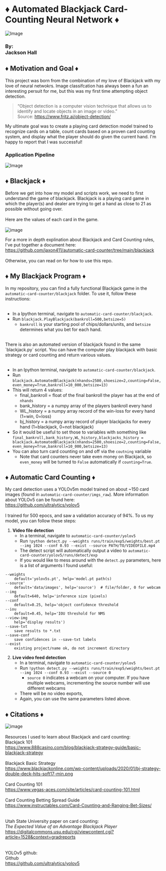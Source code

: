 # ♦ Automated Blackjack Card-Counting Neural Network ♦

![Image](https://i.imgur.com/yZyI7BS.png)

### By:<br />Jackson Hall

## ♦ Motivation and Goal ♦

This project was born from the combination of my love of Blackjack with my love of neural netwokrs. Image classifcation has always been a fun an interesting persuit for me, but this was my first time attempting object detection.

> “Object detection is a computer vision technique that allows us to identify and locate objects in an image or video.”<br />
Source: https://www.fritz.ai/object-detection/

My ultimate goal was to create a playing card detection model trained to recognize cards on a table, count cards based on a proven card counting system, and display what the player should do given the current hand. I'm happy to report that I was successful!

### Application Pipeline
![Image](https://i.imgur.com/lxMtN9l.png)


## ♦ Blackjack ♦

Before we get into how my model and scripts work, we need to first understand the game of blackjack. Blackjack is a playing card game in which the player(s) and dealer are trying to get a hand as close to 21 as possible without going over.
<br />
<br />
Here are the values of each card in the game.
<br />
<br />
![image](https://1502298981.rsc.cdn77.org/media/1286/backjack-card-values.jpg?width=500&height=281.25)
<br />

For a more in depth explination about Blackjack and Card Counting rules, I've put together a document here:<br />
https://github.com/jaxon411/automatic-card-counter/tree/main/blackjack
<br />
<br />
Otherwise, you can read on for how to use this repo.

## ♦ My Blackjack Program ♦
In my repository, you can find a fully functional Blackjack game in the `automatic-card-counter/blackjack` folder. To use it, follow these instructions:
<br />
<br />
- In a Ipython terminal, navigate to `automatic-card-counter/blackjack`.
- Run `blackjack.PlayBlackjack(bankroll=500,betsize=5)`
  - `bankroll` is your starting pool of chips/dollars/units, and `betsize` determines what you bet for each hand.
<br />
There is also an automated version of blackjack found in the same `blackjack.py` script. You can have the computer play blackjack with basic strategy or card counting and return various values.
<br />
<br />

- In an Ipython terminal, navigate to `automatic-card-counter/blackjack`.
- Run `blackjack.AutomatedBlackjack(nhands=2500,shoesize=2,counting=False,even_money=True,bankroll=10_000,betsize=13)`
- This will return 4 values: 
  - final_bankroll = float of the final bankroll the player has at the end of `nhands`
  - bank_history = a numpy array of the players bankroll every hand
  - WL_history = a numpy array record of the win-loss for every hand (1=win, 0=loss)
  - bj_history = a numpy array record of player blackjacks for every hand (1=blackjack, 0=not blackjack)
- So it would be useful to set those to variables with something like <br />
`final_bankroll,bank_history,WL_history,blackjacks_history = blackjack.AutomatedBlackjack(nhands=2500,shoesize=2,counting=False,even_money=True,bankroll=10_000,betsize=13)`
- You can also turn card counting on and off via the `coutning` variable
  - Note that card counters never take even money on Blackjack, so `even_money` will be turned to `False` automatically if `counting=True`.

## ♦ Automatic Card Counting ♦
My card detection uses a YOLOv5m model trained on about ~150 card images (found in `automatic-card-counter/imgs_raw`). More information about YOLOv5 can be found here:<br />
https://github.com/ultralytics/yolov5
<br />
<br />
I trained for 500 epocs, and saw a validation accuracy of 94%. To us my model, you can follow these steps:<br />
1. **Video file detection**
   - In a terminal, navigate to `automatic-card-counter/yolov5`
   - Run `!python detect.py --weights runs/train/exp5/weights/best.pt --img 1024 --conf 0.93 --exist --source PATH/TO/VIDEOFILE.mp4`
   - The detect script will automatically output a video to `automatic-card-counter/yolov5/runs/detect/exp`
   - If you would like to mess around with the `detect.py` parameters, here is a list of arguments I found useful:
```
--weights
    default='yolov5s.pt', help='model.pt path(s)
--source'
    default='data/images', help='source')  # file/folder, 0 for webcam
--img
    default=640, help='inference size (pixels)
--conf
    default=0.25, help='object confidence threshold
--iou
    default=0.45, help='IOU threshold for NMS
--view-img
    help='display results')
--save-txt
    save results to *.txt
--save-conf
    save confidences in --save-txt labels
--exist
    existing project/name ok, do not increment directory
   ```
2. **Live video feed detection**
   - In a terminal, navigate to `automatic-card-counter/yolov5`
   - Run `!python detect.py --weights runs/train/exp5/weights/best.pt --img 1024 --conf 0.93 --exist --source 0`
     - `source 0` indicates a webcam on your computer. If you have multiple webcams, incrementing the source number will use different webcams 
   - There will be no video exports, 
   - Again, you can use the same parameters listed above.
## ♦ Citations ♦
![image](https://i.imgur.com/f1rWEFt.png)
<br />
<br />
Resources I used to learn about Blackjack and card counting:<br />
Blackjack 101<br />
https://www.888casino.com/blog/blackjack-strategy-guide/basic-blackjack-strategy
<br />
<br />
Blackjack Basic Strategy<br />
https://www.blackjackonline.com/wp-content/uploads/2020/01/bj-strategy-double-deck-hits-soft17-min.png
<br />
<br />
Card Counting 101<br />
https://www.vegas-aces.com/site/articles/card-counting-101.html
<br />
<br />
Card Counting Betting Spread Guide<br />
https://www.instructables.com/Card-Counting-and-Ranging-Bet-Sizes/
<br />
<br />
<br />
Utah State University paper on card counting:<br />
*The Expected Value of an Advantage Blackjack Player*<br />
https://digitalcommons.usu.edu/cgi/viewcontent.cgi?article=1528&context=gradreports
<br />
<br />
<br />
YOLOv5 github:<br />
Github<br />
https://github.com/ultralytics/yolov5
